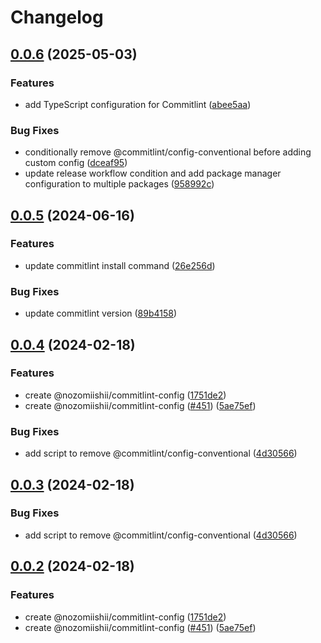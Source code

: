 # Changelog

## [0.0.6](https://github.com/nozomiishii/configs/compare/@nozomiishii/commitlint-config-v0.0.5...@nozomiishii/commitlint-config-v0.0.6) (2025-05-03)

### Features

- add TypeScript configuration for Commitlint ([abee5aa](https://github.com/nozomiishii/configs/commit/abee5aa94794cbf84e46125c04dff02d71344316))

### Bug Fixes

- conditionally remove @commitlint/config-conventional before adding custom config ([dceaf95](https://github.com/nozomiishii/configs/commit/dceaf958b143ec9d2f445eda3fb38aeeded3c825))
- update release workflow condition and add package manager configuration to multiple packages ([958992c](https://github.com/nozomiishii/configs/commit/958992ccd8bdaf906a50bb769ec45459fab81210))

## [0.0.5](https://github.com/nozomiishii/configs/compare/@nozomiishii/commitlint-config-v0.0.4...@nozomiishii/commitlint-config-v0.0.5) (2024-06-16)

### Features

- update commitlint install command ([26e256d](https://github.com/nozomiishii/configs/commit/26e256d2f9f4cff2afffd9ab93d99a21c472482f))

### Bug Fixes

- update commitlint version ([89b4158](https://github.com/nozomiishii/configs/commit/89b4158f8fd29f6b7d06dad89a4aa96d337cdfae))

## [0.0.4](https://github.com/nozomiishii/configs/compare/@nozomiishii/commitlint-config-v0.0.3...@nozomiishii/commitlint-config-v0.0.4) (2024-02-18)

### Features

- create @nozomiishii/commitlint-config ([1751de2](https://github.com/nozomiishii/configs/commit/1751de2e367b935821d8645a535eeda562c5e1bc))
- create @nozomiishii/commitlint-config ([#451](https://github.com/nozomiishii/configs/issues/451)) ([5ae75ef](https://github.com/nozomiishii/configs/commit/5ae75ef942eb7b486b890cb027515ee4e2b8fe14))

### Bug Fixes

- add script to remove @commitlint/config-conventional ([4d30566](https://github.com/nozomiishii/configs/commit/4d30566bdc823097cff015066fc40bd91e1be2e3))

## [0.0.3](https://github.com/nozomiishii/configs/compare/@nozomiishii/commitlint-config-v0.0.2...@nozomiishii/commitlint-config-v0.0.3) (2024-02-18)

### Bug Fixes

- add script to remove @commitlint/config-conventional ([4d30566](https://github.com/nozomiishii/configs/commit/4d30566bdc823097cff015066fc40bd91e1be2e3))

## [0.0.2](https://github.com/nozomiishii/configs/compare/@nozomiishii/commitlint-config-v0.0.1...@nozomiishii/commitlint-config-v0.0.2) (2024-02-18)

### Features

- create @nozomiishii/commitlint-config ([1751de2](https://github.com/nozomiishii/configs/commit/1751de2e367b935821d8645a535eeda562c5e1bc))
- create @nozomiishii/commitlint-config ([#451](https://github.com/nozomiishii/configs/issues/451)) ([5ae75ef](https://github.com/nozomiishii/configs/commit/5ae75ef942eb7b486b890cb027515ee4e2b8fe14))
